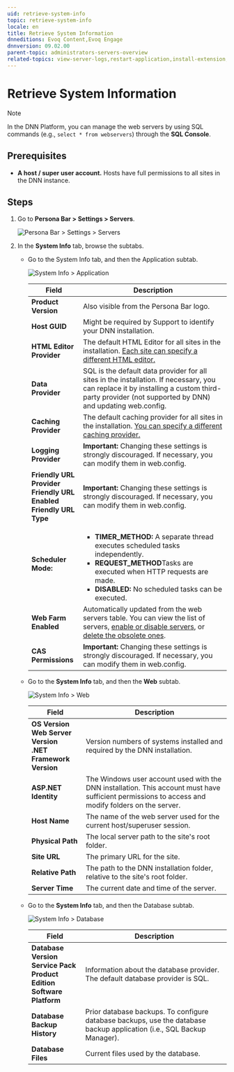 ```yaml
---
uid: retrieve-system-info
topic: retrieve-system-info
locale: en
title: Retrieve System Information
dnneditions: Evoq Content,Evoq Engage
dnnversion: 09.02.00
parent-topic: administrators-servers-overview
related-topics: view-server-logs,restart-application,install-extension,about-web-servers,providers
---
```


# Retrieve System Information

 > [!Note]
 > In the DNN Platform, you can manage the web servers by using SQL commands (e.g., `select * from webservers`) through the **SQL Console**.</div>

## Prerequisites

*   **A host / super user account.** Hosts have full permissions to all sites in the DNN instance.

## Steps

1.  Go to **Persona Bar \> Settings \> Servers**.
    
    ![Persona Bar > Settings > Servers](/images/scr-pbar-host-Settings-E91.png)
    
    
2.  In the **System Info** tab, browse the subtabs.
    *   Go to the System Info tab, and then the Application subtab.
        
        ![System Info > Application](/images/scr-pbtabs-host-Settings-Servers-SystemInfo-Application-E90.png)
        
         |**Field**|**Description**|
         |---|---|
         |<strong>Product Version </strong> | Also visible from the Persona Bar logo.|
         |<strong>Host GUID</strong>| Might be required by Support to identify your DNN installation.|
         |<strong>HTML Editor Provider</strong>|The default HTML Editor for all sites in the installation. [Each site can specify a different HTML editor.](xref:configure-html-editor)|
         |<strong>Data Provider</strong>|SQL is the default data provider for all sites in the installation. If necessary, you can replace it by installing a custom third-party provider (not supported by DNN) and updating web.config.|
         |<strong>Caching Provider</strong>|The default caching provider for all sites in the installation. [You can specify a different caching provider.](xref:configure-caching)|
         |<strong>Logging Provider</strong>|<div class="red-callout"><strong>Important:</strong> Changing these settings is strongly discouraged. If necessary, you can modify them in web.config.|
         |<strong>Friendly URL Provider<br />Friendly URL Enabled<br />Friendly URL Type</strong>|<div class="red-callout"><strong>Important:</strong> Changing these settings is strongly discouraged. If necessary, you can modify them in web.config.|
        |<strong>Scheduler Mode: </strong>|<ul><li><strong>TIMER_METHOD: </strong>A separate thread executes scheduled tasks independently.</li><li><strong>REQUEST_METHOD</strong>Tasks are executed when HTTP requests are made.</li><li><strong>DISABLED: </strong>No scheduled tasks can be executed.</li></ul>|     
        |<strong>Web Farm Enabled</strong>|Automatically updated from the web servers table. You can view the list of servers, [enable or disable servers](xref:enable-or-disable-web-server), or [delete the obsolete ones](xref:delete-web-server).|
        |<strong>CAS Permissions</strong>|<div class="red-callout"><strong>Important:</strong> Changing these settings is strongly discouraged. If necessary, you can modify them in web.config.</div>|

        
    *   Go to the **System Info** tab, and then the **Web** subtab.
        
        ![System Info > Web](/images/scr-pbtabs-host-Settings-Servers-SystemInfo-Web-E90.png)

        
        |**Field**|**Description**|
        |---|---|
        |<strong>OS Version<br />Web Server Version<br />.NET Framework Version<br /></strong>|Version numbers of systems installed and required by the DNN installation.|
        |<strong>ASP.NET Identity</strong>|The Windows user account used with the DNN installation. This account must have sufficient permissions to access and modify folders on the server.|
        |<strong>Host Name</strong>|The name of the web server used for the current host/superuser session.|
        |<strong>Physical Path</strong>|The local server path to the site's root folder.|
        |<strong>Site URL</strong>|The primary URL for the site.|
        |<strong>Relative Path</strong>|The path to the DNN installation folder, relative to the site's root folder.|
        |<strong>Server Time</strong>|The current date and time of the server.|

        
    *   Go to the **System Info** tab, and then the Database subtab.
        
        ![System Info > Database](/images/scr-pbtabs-host-Settings-Servers-SystemInfo-Database-E90.png)

        
        |**Field**|**Description**|
        |---|---|
        |<strong>Database Version<br />Service Pack<br />Product Edition<br />Software Platform</strong>|Information about the database provider. The default database provider is SQL.|
        |<strong>Database Backup History</strong>|Prior database backups. To configure database backups, use the database backup application (i.e., SQL Backup Manager).|
        |<strong>Database Files</strong>|Current files used by the database.|